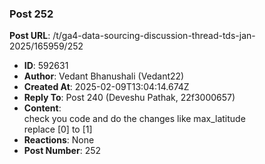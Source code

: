 ### Post 252
**Post URL**: /t/ga4-data-sourcing-discussion-thread-tds-jan-2025/165959/252
- **ID**: 592631
- **Author**: Vedant Bhanushali (Vedant22)
- **Created At**: 2025-02-09T13:04:14.674Z
- **Reply To**: Post 240 (Deveshu Pathak, 22f3000657)
- **Content**:  
  check you code and do the changes like max_latitude<br>
replace [0] to [1]
- **Reactions**: None
- **Post Number**: 252

